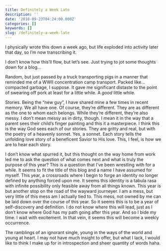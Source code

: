 ```yaml
---
title: Definitely a Week Late
description: ''
date: '2010-09-23T04:24:00.000Z'
categories: []
keywords: []
slug: /definitely-a-week-late
---
```


I physically wrote this down a week ago, but life exploded into activity later that day, so I’m now transcribing it.

I don’t know how this’ll flow, but let’s see. Just trying to jot some thoughts down for a blog…

Random, but just passed by a truck transporting pigs in a manner that reminded me of a WWII concentration camp transport. Packed like…compacted garbage, I suppose. It gave me significant distaste to the point of swearing off pork at least for a little while. A _good_ little while.

Stories. Being the “new guy”, I have shared mine a few times in recent memory. We all have one. Of course, they’re different. They are as different as the one to whom each belongs. While they’re different, they’re also messy. I don’t mean messy as in dirty, though. I mean it in the way that a parent sees their child’s finger painting and this it a masterpiece. I think this is the way God sees each of our stories. They are gritty and real, but with the poetry of a heavenly sonnet. Yes, a sonnet. Each story tells the unfolding love story of a beneficent Savior to His love. This, I feel, is how we are to hear each story.

I don’t know what spurred it, but this thought on the way home from work led me to ask the question of what comes next and what is truly the purpose of this year? This is a question that I’ve been wrestling with for a while. It seems to fit the title of this blog and a name I have assumed for myself. This year, a crossroads where I begin to forge an identity no longer defined by anything forced upon me. It seems this identity is a tabula rasa with infinite possibility only feasible away from all things known. This year is but another stop on the road of the wayward journeyer. I am a mess, but very little of this mess am I actually tied to. This mess, not owned by me can be laid down over the course of this year. So it seems this is to be a year of self-discovery and definition. I do not know where this will lead, just as I don’t know where God has my path going after this year. And so I bide my time. I wait with excitement. In that vein, it seems this will become a weekly occurrence.

The ramblings of an ignorant single, young in the ways of the world and young at heart. I may not have much insight to offer, but what I lack, I would like to think I make up for in introspection and sheer quantity of words haha.